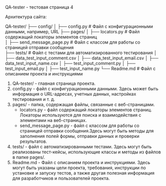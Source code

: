 QA-tester - тестовая страница 4

Архитектура сайта:

QA-tester/
├── config/
│	├── config.py                         # Файл с конфигурационными данными, например, URL
├── pages/
│   ├── locators.py                       # Файл содержащий локаторы элементов страниц  
│   ├── send_message_page.py              # Файл с классом для работы со страницей отправки сообщения                          
├── tests/                                # Файл с тестами для автоматизированного тестирования
│   ├── data_test_input_comment.csv
│   ├── data_test_input_email.csv
│	├── data_test_input_name.csv
│	├── test_input_comment.py
│	├── test_input_email.py
│	├── test_input_name.py
└── Readme.md                             # Файл с описанием проекта и инструкциями

1. QA-tester/ - главная страница проекта.
2. config.py - файл с конфигурационными данными. Здесь может быть информация о URL-адресах, учетных данных, настройках тестирования и т. д.
3. pages/ - папка, содержащая файлы, связанные с веб-страницами.
	* locators.py - файл содержащий локаторы элементов страниц. Локаторы используются для поиска и взаимодействия с элементами на веб-страницах.
	* send_message_page.py - файл с классом для работы со страницей отправки сообщения.Здесь могут быть методы для заполнения полей формы, отправки данных и проверки результатов.
4. tests/ - файл с автоматизированными тестами. Здесь могут быть реализованы тест-кейсы, использующие классы и методы из файлов в папке pages/.
5. Readme.md - Файл с описанием проекта и инструкциями. Здесь могут быть указаны цели проекта, требования, инструкции по установке и запуску тестов, 
   а также другая полезная информация для разработчиков и пользователей проекта.